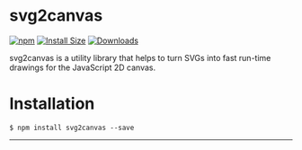# svg2canvas

[![npm][npm]][npm-url]
[![Install Size][size]][size-url]
[![Downloads][downloads]][downloads-url]

svg2canvas is a utility library that helps to turn SVGs into fast run-time drawings for the JavaScript 2D canvas.

# Installation

```console
$ npm install svg2canvas --save
```


* * *

[downloads]: https://img.shields.io/npm/dt/svg2canvas
[downloads-url]: https://www.npmjs.com/package/svg2canvas

[npm]: https://img.shields.io/npm/v/svg2canvas
[npm-url]: https://www.npmjs.com/package/svg2canvas

[size]: https://packagephobia.com/badge?p=svg2canvas
[size-url]: https://packagephobia.com/result?p=svg2canvas
